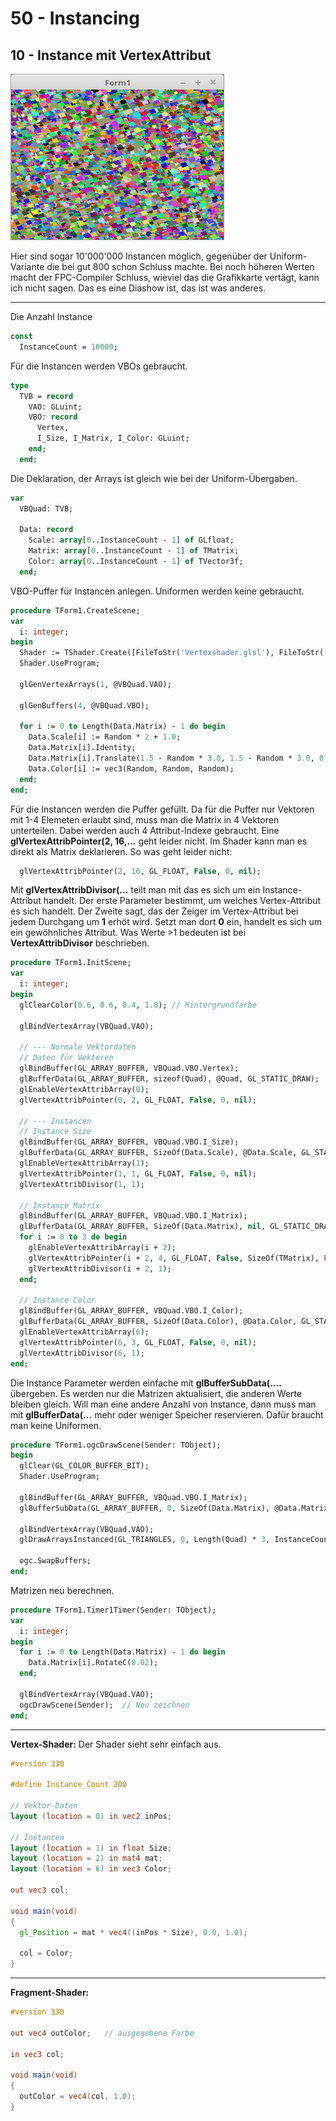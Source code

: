 # 50 - Instancing
## 10 - Instance mit VertexAttribut

![image.png](image.png)

Hier sind sogar 10'000'000 Instancen möglich, gegenüber der Uniform-Variante die bei gut 800 schon Schluss machte.
Bei noch höheren Werten macht der FPC-Compiler Schluss, wieviel das die Grafikkarte vertägt, kann ich nicht sagen.
Das es eine Diashow ist, das ist was anderes.

---
Die Anzahl Instance

```pascal
const
  InstanceCount = 10000;
```

Für die Instancen werden VBOs gebraucht.

```pascal
type
  TVB = record
    VAO: GLuint;
    VBO: record
      Vertex,
      I_Size, I_Matrix, I_Color: GLuint;
    end;
  end;
```

Die Deklaration, der Arrays ist gleich wie bei der Uniform-Übergaben.

```pascal
var
  VBQuad: TVB;

  Data: record
    Scale: array[0..InstanceCount - 1] of GLfloat;
    Matrix: array[0..InstanceCount - 1] of TMatrix;
    Color: array[0..InstanceCount - 1] of TVector3f;
  end;
```

VBO-Puffer für Instancen anlegen. Uniformen werden keine gebraucht.

```pascal
procedure TForm1.CreateScene;
var
  i: integer;
begin
  Shader := TShader.Create([FileToStr('Vertexshader.glsl'), FileToStr('Fragmentshader.glsl')]);
  Shader.UseProgram;

  glGenVertexArrays(1, @VBQuad.VAO);

  glGenBuffers(4, @VBQuad.VBO);

  for i := 0 to Length(Data.Matrix) - 1 do begin
    Data.Scale[i] := Random * 2 + 1.0;
    Data.Matrix[i].Identity;
    Data.Matrix[i].Translate(1.5 - Random * 3.0, 1.5 - Random * 3.0, 0.0);
    Data.Color[i] := vec3(Random, Random, Random);
  end;
end;
```

Für die Instancen werden die Puffer gefüllt.
Da für die Puffer nur Vektoren mit 1-4 Elemeten erlaubt sind, muss man die Matrix in 4 Vektoren unterteilen.
Dabei werden auch 4 Attribut-Indexe gebraucht.
Eine **glVertexAttribPointer(2, 16,...** geht leider nicht. Im Shader kann man es direkt als Matrix deklarieren.
So was geht leider nicht:

```pascal
  glVertexAttribPointer(2, 16, GL_FLOAT, False, 0, nil);
```

Mit **glVertexAttribDivisor(...** teilt man mit das es sich um ein Instance-Attribut handelt.
Der erste Parameter bestimmt, um welches Vertex-Attribut es sich handelt.
Der Zweite sagt, das der Zeiger im Vertex-Attribut bei jedem Durchgang um **1** erhöt wird.
Setzt man dort **0** ein, handelt es sich um ein gewöhnliches Attribut.
Was Werte >1 bedeuten ist bei **VertexAttribDivisor** beschrieben.

```pascal
procedure TForm1.InitScene;
var
  i: integer;
begin
  glClearColor(0.6, 0.6, 0.4, 1.0); // Hintergrundfarbe

  glBindVertexArray(VBQuad.VAO);

  // --- Normale Vektordaten
  // Daten für Vektoren
  glBindBuffer(GL_ARRAY_BUFFER, VBQuad.VBO.Vertex);
  glBufferData(GL_ARRAY_BUFFER, sizeof(Quad), @Quad, GL_STATIC_DRAW);
  glEnableVertexAttribArray(0);
  glVertexAttribPointer(0, 2, GL_FLOAT, False, 0, nil);

  // --- Instancen
  // Instance Size
  glBindBuffer(GL_ARRAY_BUFFER, VBQuad.VBO.I_Size);
  glBufferData(GL_ARRAY_BUFFER, SizeOf(Data.Scale), @Data.Scale, GL_STATIC_DRAW);
  glEnableVertexAttribArray(1);
  glVertexAttribPointer(1, 1, GL_FLOAT, False, 0, nil);
  glVertexAttribDivisor(1, 1);

  // Instance Matrix
  glBindBuffer(GL_ARRAY_BUFFER, VBQuad.VBO.I_Matrix);
  glBufferData(GL_ARRAY_BUFFER, SizeOf(Data.Matrix), nil, GL_STATIC_DRAW); // Nur Speicher reservieren
  for i := 0 to 3 do begin
    glEnableVertexAttribArray(i + 2);
    glVertexAttribPointer(i + 2, 4, GL_FLOAT, False, SizeOf(TMatrix), Pointer(i * 16));
    glVertexAttribDivisor(i + 2, 1);
  end;

  // Instance Color
  glBindBuffer(GL_ARRAY_BUFFER, VBQuad.VBO.I_Color);
  glBufferData(GL_ARRAY_BUFFER, SizeOf(Data.Color), @Data.Color, GL_STATIC_DRAW);
  glEnableVertexAttribArray(6);
  glVertexAttribPointer(6, 3, GL_FLOAT, False, 0, nil);
  glVertexAttribDivisor(6, 1);
end;
```

Die Instance Parameter werden einfache mit **glBufferSubData(....** übergeben.
Es werden nur die Matrizen aktualisiert, die anderen Werte bleiben gleich.
Will man eine andere Anzahl von Instance, dann muss man mit **glBufferData(...** mehr oder weniger Speicher reservieren.
Dafür braucht man keine Uniformen.

```pascal
procedure TForm1.ogcDrawScene(Sender: TObject);
begin
  glClear(GL_COLOR_BUFFER_BIT);
  Shader.UseProgram;

  glBindBuffer(GL_ARRAY_BUFFER, VBQuad.VBO.I_Matrix);
  glBufferSubData(GL_ARRAY_BUFFER, 0, SizeOf(Data.Matrix), @Data.Matrix);

  glBindVertexArray(VBQuad.VAO);
  glDrawArraysInstanced(GL_TRIANGLES, 0, Length(Quad) * 3, InstanceCount);

  ogc.SwapBuffers;
end;
```

Matrizen neu berechnen.

```pascal
procedure TForm1.Timer1Timer(Sender: TObject);
var
  i: integer;
begin
  for i := 0 to Length(Data.Matrix) - 1 do begin
    Data.Matrix[i].RotateC(0.02);
  end;

  glBindVertexArray(VBQuad.VAO);
  ogcDrawScene(Sender);  // Neu zeichnen
end;
```


---
**Vertex-Shader:**
Der Shader sieht sehr einfach aus.

```glsl
#version 330

#define Instance_Count 200

// Vektor-Daten
layout (location = 0) in vec2 inPos;

// Instancen
layout (location = 1) in float Size;
layout (location = 2) in mat4 mat;
layout (location = 6) in vec3 Color;

out vec3 col;

void main(void)
{
  gl_Position = mat * vec4((inPos * Size), 0.0, 1.0);

  col = Color;
}

```


---
**Fragment-Shader:**

```glsl
#version 330

out vec4 outColor;   // ausgegebene Farbe

in vec3 col;

void main(void)
{
  outColor = vec4(col, 1.0);
}

```


